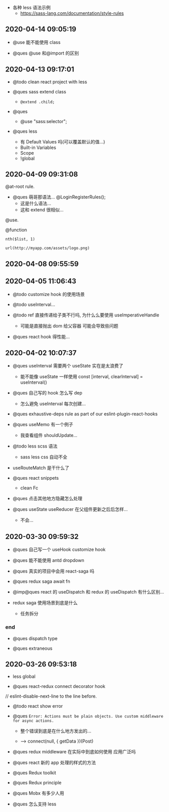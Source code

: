 -   各种 less 语法示例
    -   https://sass-lang.com/documentation/style-rules

## 2020-04-14 09:05:19

-   @use 能不能使用 class

-   @ques @use 和@import 的区别

## 2020-04-13 09:17:01

-   @todo clean react project with less

-   @ques sass extend class

    -   `@extend .child;`

-   @ques

    -   @use "sass:selector";

-   @ques less
    -   有 Default Values 吗(可以覆盖默认的值...)
    -   Built-in Variables
    -   Scope
    -   !global

## 2020-04-09 09:31:08

@at-root rule.

-   @ques 萌哥那语法... @LoginRegisterRules();
    -   这是什么语法...
    -   这和 extend 很相似...

@use.

@function

`nth($list, 1)`

`url(http://myapp.com/assets/logo.png)`

## 2020-04-08 09:55:59

## 2020-04-05 11:06:43

-   @todo customize hook 的使用场景

*   @todo useInterval...

*   @todo ref 直接传递给子类不行吗, 为什么么要使用 useImperativeHandle

    -   可能是直接抛出 dom 给父容器 可能会导致些问题

*   @ques react hook 得性能...

## 2020-04-02 10:07:37

-   @ques useInterval 需要两个 useState 实在是太浪费了

    -   能不能像 useState 一样使用 const [interval, clearInterval] = useInterval()

-   @ques 自己写的 hook 怎么写 dep

    -   怎么避免 useInterval 每次创建...

*   @ques exhaustive-deps rule as part of our eslint-plugin-react-hooks

*   @ques useMemo 有一个例子

    -   我查看组件 shouldUpdate...

*   @todo less scss 语法

    -   sass less css 自动不全

*   useRouteMatch 是干什么了

*   @ques react snippets

    -   clean Fc

*   @ques 点击其他地方隐藏怎么处理
*   @ques useState useReducer 在父组件更新之后后怎样...
    -   不会...

## 2020-03-30 09:59:32

-   @ques 自己写一个 useHook customize hook

-   @ques 能不能使用 antd dropdown

-   @ques 真实的项目中会用 react-saga 吗

-   @ques redux saga await fn

-   @imp@ques react 的 useDispatch 和 redux 的 useDispatch 有什么区别...

-   redux saga 使用场景到底是什么
    -   任务拆分

### end

-   @ques dispatch type

-   @ques extraneous

## 2020-03-26 09:53:18

-   less global

-   @ques react-redux connect decorator hook

// eslint-disable-next-line to the line before.

-   @todo react show error

-   @ques `Error: Actions must be plain objects. Use custom middleware for async actions.`

    -   整个错误到底是在什么地方发出的...

    -   --> connect(null, { getData })(Post)

-   @ques redux middleware 在实际中到底如何使用 应用广泛吗

-   @ques react 新的 app 处理的样式的方法

-   @ques Redux toolkit

-   @ques Redux principle

-   @ques Mobx 有多少人用

*   @ques 怎么支持 less
